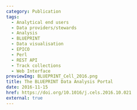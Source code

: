 ```yaml
---
category: Publication
tags:
  - Analytical end users
  - Data providers/stewards
  - Analysis
  - BLUEPRINT
  - Data visualisation
  - EPICO
  - Perl
  - REST API
  - Track collections
  - Web Interface
previewImg: BLUEPRINT_Cell_2016.png
title: The BLUEPRINT Data Analysis Portal
date: 2016-11-15
href: https://doi.org/10.1016/j.cels.2016.10.021
external: true
---
```

